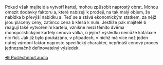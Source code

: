 
Pokud však majitelé a vytvoří kartel, mohou způsobit naprostý obrat. Mohou omezit dodávky faktoru a, které nabízejí k prodeji, na tak malý objem, že nabídka b převýší nabídku a. Teď se a stává ekonomickým statkem, za nějž jsou placeny ceny, zatímco cena b klesá k nule. Jestliže pak majitelé b reagují také vytvořením kartelu, vznikne mezi těmito dvěma monopolistickými kartely cenová válka, o jejímž výsledku nemůže katalaxie nic říct. Jak již bylo poukázáno, v případech, v nichž má více než jeden nutný výrobní faktor naprosto specifický charakter, nepřináší cenový proces jednoznačně definovatelný výsledek.

[🔊 Poslechnout audio](/data/7-paragraphs/audio/chapter_69/para_002-Pokud-vak-majitel-a-vytvo-kartel-mohou-zpsob.mp3)
